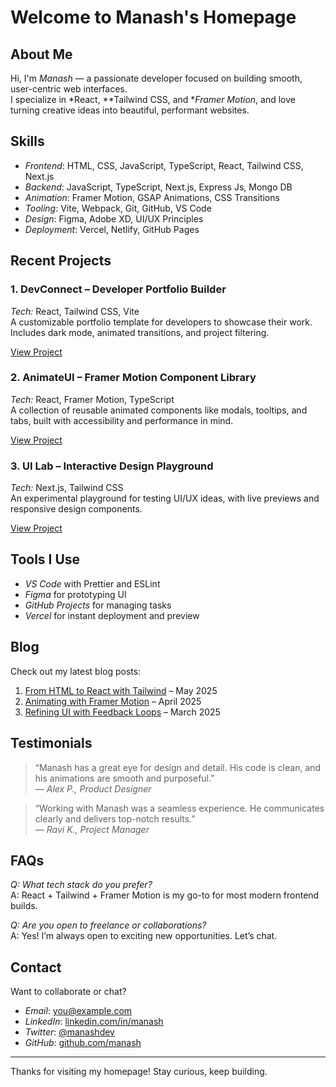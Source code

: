 # Welcome to Manash's Homepage

## About Me

Hi, I'm *Manash* — a passionate developer focused on building smooth, user-centric web interfaces.  
I specialize in *React, **Tailwind CSS, and **Framer Motion*, and love turning creative ideas into beautiful, performant websites.

## Skills

- *Frontend*: HTML, CSS, JavaScript, TypeScript, React, Tailwind CSS, Next.js
- *Backend*: JavaScript, TypeScript, Next.js, Express Js, Mongo DB
- *Animation*: Framer Motion, GSAP Animations, CSS Transitions
- *Tooling*: Vite, Webpack, Git, GitHub, VS Code
- *Design*: Figma, Adobe XD, UI/UX Principles
- *Deployment*: Vercel, Netlify, GitHub Pages

## Recent Projects

### 1. DevConnect – Developer Portfolio Builder  
*Tech:* React, Tailwind CSS, Vite  
A customizable portfolio template for developers to showcase their work. Includes dark mode, animated transitions, and project filtering.

[View Project](https://example.com/devconnect)

### 2. AnimateUI – Framer Motion Component Library  
*Tech:* React, Framer Motion, TypeScript  
A collection of reusable animated components like modals, tooltips, and tabs, built with accessibility and performance in mind.

[View Project](https://example.com/animateui)

### 3. UI Lab – Interactive Design Playground  
*Tech:* Next.js, Tailwind CSS  
An experimental playground for testing UI/UX ideas, with live previews and responsive design components.

[View Project](https://example.com/uilab)

## Tools I Use

- *VS Code* with Prettier and ESLint
- *Figma* for prototyping UI
- *GitHub Projects* for managing tasks
- *Vercel* for instant deployment and preview

## Blog

Check out my latest blog posts:

1. [From HTML to React with Tailwind](https://example.com/blog/html-to-react) – May 2025
2. [Animating with Framer Motion](https://example.com/blog/framer-motion-guide) – April 2025
3. [Refining UI with Feedback Loops](https://example.com/blog/ui-feedback-loops) – March 2025

## Testimonials

> “Manash has a great eye for design and detail. His code is clean, and his animations are smooth and purposeful.”  
> — *Alex P., Product Designer*

> “Working with Manash was a seamless experience. He communicates clearly and delivers top-notch results.”  
> — *Ravi K., Project Manager*

## FAQs

*Q: What tech stack do you prefer?*  
A: React + Tailwind + Framer Motion is my go-to for most modern frontend builds.

*Q: Are you open to freelance or collaborations?*  
A: Yes! I’m always open to exciting new opportunities. Let’s chat.

## Contact

Want to collaborate or chat?

- *Email*: [you@example.com](mailto:you@example.com)  
- *LinkedIn*: [linkedin.com/in/manash](https://linkedin.com/in/manash)  
- *Twitter*: [@manashdev](https://twitter.com/manashdev)  
- *GitHub*: [github.com/manash](https://github.com/manash)

---

Thanks for visiting my homepage! Stay curious, keep building.
